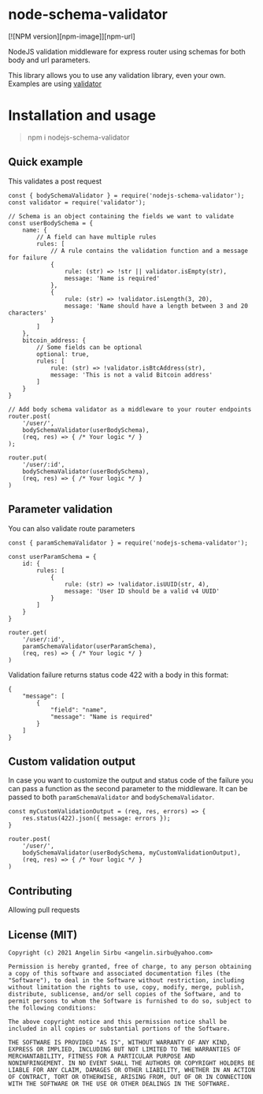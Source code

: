 # node-schema-validator

[![NPM version][npm-image]][npm-url]

NodeJS validation middleware for express router using schemas for both body and url parameters.

This library allows you to use any validation library, even your own. Examples are using [validator](https://github.com/validatorjs/validator.js)

# Installation and usage
> npm i nodejs-schema-validator

## Quick example
This validates a post request

```
const { bodySchemaValidator } = require('nodejs-schema-validator');
const validator = require('validator');

// Schema is an object containing the fields we want to validate
const userBodySchema = {
    name: {
        // A field can have multiple rules
        rules: [
            // A rule contains the validation function and a message for failure
            {
                rule: (str) => !str || validator.isEmpty(str),
                message: 'Name is required'
            },
            {
                rule: (str) => !validator.isLength(3, 20),
                message: 'Name should have a length between 3 and 20 characters'
            }
        ]
    },
    bitcoin_address: {
        // Some fields can be optional
        optional: true,
        rules: [
            rule: (str) => !validator.isBtcAddress(str),
            message: 'This is not a valid Bitcoin address'
        ]
    }
}

// Add body schema validator as a middleware to your router endpoints
router.post(
    '/user/',
    bodySchemaValidator(userBodySchema),
    (req, res) => { /* Your logic */ }
);

router.put(
    '/user/:id',
    bodySchemaValidator(userBodySchema),
    (req, res) => { /* Your logic */ }
)
```

## Parameter validation
You can also validate route parameters

```
const { paramSchemaValidator } = require('nodejs-schema-validator');

const userParamSchema = {
    id: {
        rules: [
            {
                rule: (str) => !validator.isUUID(str, 4),
                message: 'User ID should be a valid v4 UUID'
            }
        ]
    }
}

router.get(
    '/user/:id',
    paramSchemaValidator(userParamSchema),
    (req, res) => { /* Your logic */ }
)
```

Validation failure returns status code 422 with a body in this format:
```
{
    "message": [
        {
            "field": "name",
            "message": "Name is required"
        }
    ]
}
```

## Custom validation output
In case you want to customize the output and status code of the failure you can pass a function as the second parameter to the middleware. It can be passed to both `paramSchemaValidator` and `bodySchemaValidator`.

```
const myCustomValidationOutput = (req, res, errors) => {
    res.status(422).json({ message: errors });
}

router.post(
    '/user/',
    bodySchemaValidator(userBodySchema, myCustomValidationOutput),
    (req, res) => { /* Your logic */ }
)
```

## Contributing
Allowing pull requests

## License (MIT)

```
Copyright (c) 2021 Angelin Sirbu <angelin.sirbu@yahoo.com>

Permission is hereby granted, free of charge, to any person obtaining
a copy of this software and associated documentation files (the
"Software"), to deal in the Software without restriction, including
without limitation the rights to use, copy, modify, merge, publish,
distribute, sublicense, and/or sell copies of the Software, and to
permit persons to whom the Software is furnished to do so, subject to
the following conditions:

The above copyright notice and this permission notice shall be
included in all copies or substantial portions of the Software.

THE SOFTWARE IS PROVIDED "AS IS", WITHOUT WARRANTY OF ANY KIND,
EXPRESS OR IMPLIED, INCLUDING BUT NOT LIMITED TO THE WARRANTIES OF
MERCHANTABILITY, FITNESS FOR A PARTICULAR PURPOSE AND
NONINFRINGEMENT. IN NO EVENT SHALL THE AUTHORS OR COPYRIGHT HOLDERS BE
LIABLE FOR ANY CLAIM, DAMAGES OR OTHER LIABILITY, WHETHER IN AN ACTION
OF CONTRACT, TORT OR OTHERWISE, ARISING FROM, OUT OF OR IN CONNECTION
WITH THE SOFTWARE OR THE USE OR OTHER DEALINGS IN THE SOFTWARE.
```


